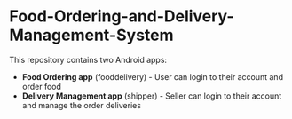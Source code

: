 # Food-Ordering-and-Delivery-Management-System

This repository contains two Android apps:
- **Food Ordering app** (fooddelivery) - User can login to their account and order food
- **Delivery Management app** (shipper) - Seller can login to their account and manage the order deliveries
